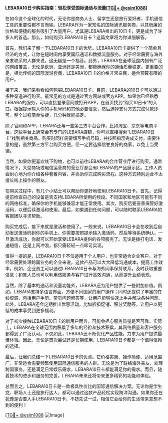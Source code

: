 **LEBARA10日卡购买指南：轻松享受国际通话与流量[[TG💪+ @esim1088](https://t.me/s/esim1088)]**

在如今这个全球化的时代，无论你是商务人士、留学生还是旅行爱好者，手机通信工具的重要性都不言而喻。LEBARA作为一家知名的国际通讯服务商，以其低廉的价格和便捷的服务吸引了大量用户。尤其是LEBARA推出的10日卡，更是成为了许多人的首选。那么，如何购买LEBARA10日卡？这篇文章将为你详细解答。

首先，我们来了解一下LEBARA10日卡的优势。LEBARA10日卡提供了一个简单且经济的方式，让你在短时间内享受国际通话和数据流量服务。对于经常需要与海外亲友联系的人群来说，这无疑是一个福音。此外，LEBARA在全球范围内拥有广泛的网络覆盖，无论是欧洲、亚洲还是美洲，都能确保你的通话质量稳定。更重要的是，相比传统的国际漫游套餐，LEBARA10日卡的价格非常亲民，适合预算有限的用户。

接下来，我们来看看如何购买LEBARA10日卡。目前，LEBARA的10日卡可以通过多种渠道进行购买。最常见的方式是通过官方网站或官方APP。如果你已经熟悉LEBARA的服务，可以直接登录官网或打开APP，在首页找到“购买10日卡”的入口。根据提示输入你的手机号码和其他必要信息，然后选择支付方式完成付款即可。整个过程简单快捷，几分钟就能搞定。

除了官网和APP，LEBARA还与一些第三方平台合作，比如淘宝、京东等电商平台。这些平台上通常会有专门的LEBARA店铺，你可以直接搜索“LEBARA10日卡”找到相关商品。购买时同样需要填写手机号码，并按照指示完成支付。需要注意的是，虽然第三方平台购买方便，但一定要选择信誉良好的商家，以免上当受骗。

当然，如果你更喜欢线下购物，也可以前往LEBARA的合作营业厅进行购买。通常情况下，大型商场或电信运营商的营业厅都会有LEBARA的产品展示区。工作人员会耐心地为你介绍各种套餐内容，并协助你完成购买流程。这种方式特别适合不太擅长线上操作的朋友。

在购买过程中，有几个小贴士可以帮助你更好地使用LEBARA10日卡。首先，记得提前检查自己的设备是否支持LEBARA所使用的频段。不同国家和地区可能有不同的网络标准，确保你的手机能够兼容才能正常使用。其次，购买后要妥善保管好激活码，以便后续激活和使用。最后，如果遇到任何问题，可以随时联系LEBARA的客服团队寻求帮助。

购买完成后，接下来就是激活和使用了。一般来说，LEBARA10日卡会在收到后自动发送激活码到你的手机上。你需要按照提示输入激活码，然后等待系统确认。一旦激活成功，你就可以开始享受LEBARA提供的各项服务了。无论是拨打电话、发送短信，还是上网冲浪，都只需轻轻一点即可实现。

值得一提的是，LEBARA10日卡不仅适用于个人用户，也非常适合企业客户。对于经常需要处理跨国业务的企业来说，这款产品可以大大降低沟通成本，提高工作效率。例如，企业员工可以通过LEBARA10日卡与海外同事保持联系，及时获取重要信息；销售人员也可以利用该服务与客户进行高效沟通，从而提升业绩表现。

当然，除了基本的通话和流量功能外，LEBARA还为用户提供了一些附加价值。例如，LEBARA支持多语言界面，方便不同国家的用户操作；同时还提供了丰富的在线资源，包括用户手册、常见问题解答等，让用户能够快速上手并解决各种问题。此外，LEBARA还会定期推出优惠活动，比如折扣促销、积分奖励等，让用户以更低的成本享受到更多福利。

对于初次接触LEBARA10日卡的新用户而言，可能会担心服务质量是否可靠。实际上，LEBARA在全球范围内积累了多年的经验和技术积累，其网络质量和客户服务都得到了广泛认可。不仅如此，LEBARA还不断优化产品性能，力求为用户提供最佳体验。因此，无论是首次尝试还是长期使用，LEBARA10日卡都是一个值得信赖的选择。

最后，让我们总结一下LEBARA10日卡的优点。它价格实惠、操作简便、适用范围广，非常适合需要频繁使用国际通信服务的人群。无论是为了联络海外亲友、处理跨国事务，还是满足日常娱乐需求，LEBARA10日卡都能满足你的需求。而且，随着技术的进步和服务的完善，LEBARA未来还将带来更多精彩的功能和体验。

总而言之，LEBARA10日卡是一款极具性价比的国际通信解决方案。无论你是学生党、职场人士还是旅行达人，都可以通过这款产品轻松实现跨洋沟通。如果你还在犹豫是否要入手LEBARA10日卡，不妨先试一试，相信它会给你的生活带来意想不到的便利！

[[TG💪+ @esim1088](https://t.me/s/esim1088) ![Image](https://i.postimg.cc/4NQfJmqS/Snipaste-2025-05-13-00-14-12.png)]